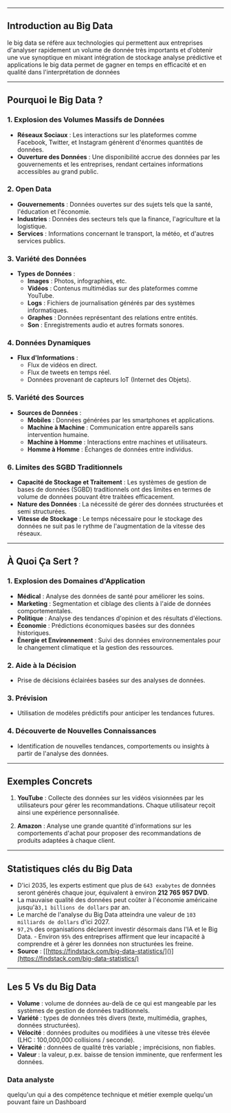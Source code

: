 
---
## Introduction au Big Data

le big data se réfère aux technologies qui permettent aux entreprises d'analyser rapidement un volume de donnée très importants et d'obtenir une vue synoptique en mixant intégration de stockage analyse prédictive et applications le big data permet de gagner en temps en efficacité et en qualité dans l'interprétation de données 

---

## Pourquoi le Big Data ?

### 1. Explosion des Volumes Massifs de Données
- **Réseaux Sociaux** : Les interactions sur les plateformes comme Facebook, Twitter, et Instagram génèrent d'énormes quantités de données.
- **Ouverture des Données** : Une disponibilité accrue des données par les gouvernements et les entreprises, rendant certaines informations accessibles au grand public.

### 2. Open Data
- **Gouvernements** : Données ouvertes sur des sujets tels que la santé, l'éducation et l'économie.
- **Industries** : Données des secteurs tels que la finance, l'agriculture et la logistique.
- **Services** : Informations concernant le transport, la météo, et d'autres services publics.

### 3. Variété des Données
- **Types de Données** :
  - **Images** : Photos, infographies, etc.
  - **Vidéos** : Contenus multimédias sur des plateformes comme YouTube.
  - **Logs** : Fichiers de journalisation générés par des systèmes informatiques.
  - **Graphes** : Données représentant des relations entre entités.
  - **Son** : Enregistrements audio et autres formats sonores.

### 4. Données Dynamiques
- **Flux d'Informations** : 
  - Flux de vidéos en direct.
  - Flux de tweets en temps réel.
  - Données provenant de capteurs IoT (Internet des Objets).

### 5. Variété des Sources
- **Sources de Données** :
  - **Mobiles** : Données générées par les smartphones et applications.
  - **Machine à Machine** : Communication entre appareils sans intervention humaine.
  - **Machine à Homme** : Interactions entre machines et utilisateurs.
  - **Homme à Homme** : Échanges de données entre individus.

### 6. Limites des SGBD Traditionnels
- **Capacité de Stockage et Traitement** : Les systèmes de gestion de bases de données (SGBD) traditionnels ont des limites en termes de volume de données pouvant être traitées efficacement.
- **Nature des Données** : La nécessité de gérer des données structurées et semi structurées.
- **Vitesse de Stockage** : Le temps nécessaire pour le stockage des données ne suit pas le rythme de l'augmentation de la vitesse des réseaux.

---

## À Quoi Ça Sert ?

### 1. Explosion des Domaines d'Application
- **Médical** : Analyse des données de santé pour améliorer les soins.
- **Marketing** : Segmentation et ciblage des clients à l'aide de données comportementales.
- **Politique** : Analyse des tendances d'opinion et des résultats d'élections.
- **Économie** : Prédictions économiques basées sur des données historiques.
- **Énergie et Environnement** : Suivi des données environnementales pour le changement climatique et la gestion des ressources.

### 2. Aide à la Décision
- Prise de décisions éclairées basées sur des analyses de données.

### 3. Prévision
- Utilisation de modèles prédictifs pour anticiper les tendances futures.

### 4. Découverte de Nouvelles Connaissances
- Identification de nouvelles tendances, comportements ou insights à partir de l'analyse des données.

---

## Exemples Concrets

1. **YouTube** : Collecte des données sur les vidéos visionnées par les utilisateurs pour gérer les recommandations. Chaque utilisateur reçoit ainsi une expérience personnalisée.

2. **Amazon** : Analyse une grande quantité d'informations sur les comportements d'achat pour proposer des recommandations de produits adaptées à chaque client.

---

## Statistiques clés du Big Data

- D'ici 2035, les experts estiment que plus de `643 exabytes` de données seront générés chaque jour, équivalent à environ **212 765 957 DVD**. 
-  La mauvaise qualité des données peut coûter à l'économie américaine jusqu'à`3,1 billions de dollars` par an.
-  Le marché de l'analyse du Big Data atteindra une valeur de `103 milliards de dollars` d'ici 2027. 
-  `97,2%` des organisations déclarent investir désormais dans l'IA et le Big Data. - Environ `95%` des entreprises affirment que leur incapacité à comprendre et à gérer les données non structurées les freine. 
- **Source** : [[https://findstack.com/big-data-statistics/]()](https://findstack.com/big-data-statistics/)

---

## Les 5 Vs du Big Data 

- **Volume** : volume de données au-delà de ce qui est mangeable par les systèmes de gestion de données traditionnels.
- **Variété** : types de données très divers (texte, multimédia, graphes, données structurées).
- **Vélocité** : données produites ou modifiées à une vitesse très élevée (LHC : 100,000,000 collisions / seconde).
- **Véracité** : données de qualité très variable ; imprécisions, non fiables.
- **Valeur** : la valeur, p.ex. baisse de tension imminente, que renferment les données. 
### Data analyste

quelqu'un qui a des compétence technique et métier exemple quelqu'un pouvant faire un Dashboard

